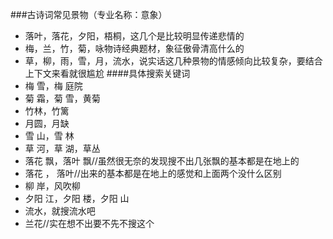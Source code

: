 ###古诗词常见景物（专业名称：意象）
- 落叶，落花，夕阳，梧桐，这几个是比较明显传递悲情的
- 梅，兰，竹，菊，咏物诗经典题材，象征傲骨清高什么的
- 草，柳，雨，雪，月，流水，说实话这几种景物的情感倾向比较复杂，要结合上下文来看就很尴尬
####具体搜索关键词
- 梅 雪，梅 庭院
- 菊 霜，菊 雪，黄菊
- 竹林，竹篱
- 月圆，月缺
- 雪 山，雪 林
- 草 河，草 湖，草丛
- 落花 飘，落叶 飘//虽然很无奈的发现搜不出几张飘的基本都是在地上的
- 落花 ， 落叶//出来的基本都是在地上的感觉和上面两个没什么区别
- 柳 岸，风吹柳
- 夕阳 江，夕阳 楼，夕阳 山
- 流水，就搜流水吧
- 兰花//实在想不出要不先不搜这个